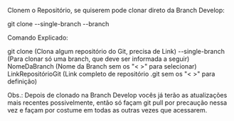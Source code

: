 Clonem o Repositório, se quiserem pode clonar direto da Branch Develop:

git clone --single-branch --branch <branchname> <remote-repo>

Comando Explicado:

git clone (Clona algum repositório do Git, precisa de Link) --single-branch (Para clonar só uma branch, que deve ser informada a seguir) NomeDaBranch (Nome da Branch sem os "< >" para selecionar) LinkRepositórioGit (Link completo de repositório .git sem os "< >" para definição)

Obs.: Depois de clonado na Branch Develop vocês já terão as atualizações mais recentes possivelmente, então só façam git pull por precaução nessa vez e façam por costume em todas as outras vezes que acessarem.